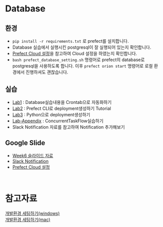 # Database

## 환경

- `pip install -r requirements.txt` 로 prefect를 설치합니다.
- Database 실습에서 실행시킨 postgresql이 잘 실행되어 있는지 확인합니다.
- [Prefect Cloud 설정](https://docs.google.com/presentation/d/1gxGZ7YcWjlNO1HAczCoxAq8Aqk1MjBT50lrl99yEpQg/edit#slide=id.g1f3522884c7_0_50)을 참고하여 Cloud 설정을 하였는지 확인합니다.
- `bash prefect_database_setting.sh` 명령어로 prefect의 database로 postgresql을 사용하도록 합니다. 이후 `prefect orion start` 명령어로 로컬 환경에서 진행하셔도 괜찮습니다.

## 실습

- [Lab1](Lab1/README.md) : Database실습내용을 Crontab으로 자동화하기
- [Lab2](Lab2/README.md) : Prefect CLI로 deployment생성하기 Tutorial
- [Lab3](Lab3/README.md) : Python으로 deployment생성하기
- [Lab-Appendix](Lab-Appendix/README.md) : ConcurrentTaskFlow실습하기
- Slack Notification 자료를 참고하여 Notification 추가해보기
## Google Slide

- [Week6 슬라이드 자료](https://docs.google.com/presentation/d/15GUK2pxZF3qplmEg1yQEcr-mDFd6Fu7u-HeBIZmcx8A/edit#slide=id.g1c1aa30d9c5_0_56)
- [Slack Notification](https://docs.google.com/presentation/d/1FjiKFiQPKtuHeesaJS36i5ENtdwSKDVjH-DgcCJvoPY/edit#slide=id.p)
- [Prefect Cloud 설정](https://docs.google.com/presentation/d/1gxGZ7YcWjlNO1HAczCoxAq8Aqk1MjBT50lrl99yEpQg/edit#slide=id.g1f3522884c7_0_50)

<br>

# 참고자료
[개발환경 세팅하기(windows)](https://docs.google.com/presentation/d/1SE6P9tg3AGanryelHhF7qJ2hgwrOXZm8Q46O_7nXD6U/edit?usp=sharing)  
[개발환경 세팅하기(mac)](https://docs.google.com/presentation/d/1IbSSqU9mgfRvR511I_2zpWQVKgLyoiBhWu42mKWayWw/edit?usp=sharing)
